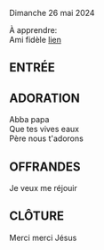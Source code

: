 Dimanche 26 mai 2024    
  
À apprendre:  
Ami fidèle [lien](https://youtu.be/WSv37PZUklE?si=zFPXlvN8xFLm7Mn1)  
    
## ENTRÉE    
  
    
## ADORATION    
Abba papa  
Que tes vives eaux  
Père nous t'adorons  
    
## OFFRANDES    
Je veux me réjouir  
    
## CLÔTURE    
Merci merci Jésus    
